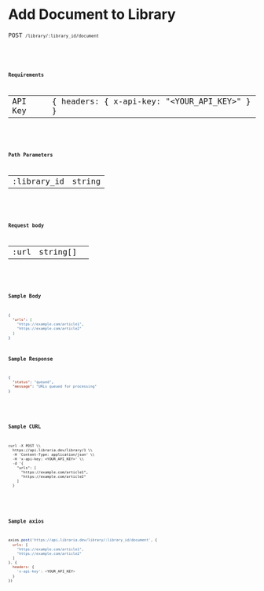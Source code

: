 # Add Document to Library
<code>POST<code> <code>/library/:library_id/document<code>

<br/>

### Requirements
| ||
|------|-----|
| API Key | { headers: { x-api-key: "<YOUR_API_KEY>" } } |

<br/>

### Path Parameters
| ||
|------|-----|
| :library_id |string  |

<br/>


### Request body
|  |  |   |
|------|-----|-----|
| :url | string[] | |

<br/>

### Sample Body
```json
{
  "urls": [
    "https://example.com/article1",
    "https://example.com/article2"
  ]
}
```

### Sample Response
```json
{
  "status": "queued",
  "message": "URLs queued for processing"
}
```

<br/>

### Sample CURL
```
curl -X POST \\
  https://api.libraria.dev/library/1 \\
  -H 'Content-Type: application/json' \\
  -H 'x-api-key: <YOUR_API_KEY>' \\
  -d '{
    "urls": [
      "https://example.com/article1",
      "https://example.com/article2"
    ]
  }
```

<br/>

### Sample axios
```javascript
axios.post('https://api.libraria.dev/library/:library_id/document', {
  urls: [
    "https://example.com/article1",
    "https://example.com/article2"
  ]
}, {
  headers: {
    'x-api-key': <YOUR_API_KEY>
  }
})
```
